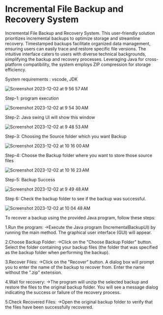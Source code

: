 # Incremental File Backup and Recovery System
Incremental File Backup and Recovery System. This user-friendly solution prioritizes incremental backups to optimize storage and streamline recovery. Timestamped backups facilitate organized data management, ensuring users can easily trace and restore specific file versions. The intuitive interface caters to users with diverse technical backgrounds, simplifying the backup and recovery processes. Leveraging Java for cross-platform compatibility, the system employs ZIP compression for storage efficiency. 

System requirements : vscode, JDK 


![Screenshot 2023-12-02 at 9 56 57 AM](https://github.com/ShivaKoti-VinaY/Incremental-BackupUI/assets/104214901/0ff1f826-7cac-4f61-9ce1-57f48d1b4e6e)

Step-1: program execution


![Screenshot 2023-12-02 at 9 54 30 AM](https://github.com/ShivaKoti-VinaY/Incremental-BackupUI/assets/104214901/4690ac09-7911-415c-b6e9-3ba9bb8f3f48)

Step-2: Java swing UI will show this window


![Screenshot 2023-12-02 at 9 48 53 AM](https://github.com/ShivaKoti-VinaY/Incremental-BackupUI/assets/104214901/3bb24980-b2c1-401b-ac36-5f5b544731e7)

Step-3: Choosing the Source folder which you want Backup


![Screenshot 2023-12-02 at 10 16 00 AM](https://github.com/ShivaKoti-VinaY/Incremental-BackupUI/assets/104214901/d7d3967b-a61f-473e-8256-f69a7aada3f6)

Step-4: Choose the Backup folder where you want to store those source files


![Screenshot 2023-12-02 at 10 16 23 AM](https://github.com/ShivaKoti-VinaY/Incremental-BackupUI/assets/104214901/a9cadd94-bbcf-48df-aed2-fa7473782411)

Step-5: Backup Success


![Screenshot 2023-12-02 at 9 49 48 AM](https://github.com/ShivaKoti-VinaY/Incremental-BackupUI/assets/104214901/56442287-50e6-4e01-98d8-c46e1d7b9df7)


Step 6: Check the backup folder to see if the backup was successful.


![Screenshot 2023-12-02 at 10 04 48 AM](https://github.com/ShivaKoti-VinaY/Incremental-BackupUI/assets/104214901/b1d9cf5f-a841-43b5-9888-3cd28d23cefa)


To recover a backup using the provided Java program, follow these steps:

1.Run the program:
->Execute the Java program (IncrementalBackupUI) by running the main method.
The graphical user interface (GUI) will appear.

2.Choose Backup Folder:
->Click on the "Choose Backup Folder" button.
Select the folder containing your backup files (the folder that was specified as the backup folder when performing the backup).

3.Recover Files:
->Click on the "Recover" button.
A dialog box will prompt you to enter the name of the backup to recover from. Enter the name without the ".zip" extension.

4.Wait for recovery:
->The program will unzip the selected backup and restore the files to the original backup folder.
You will see a message dialog indicating the success or failure of the recovery process.

5.Check Recovered Files:
->Open the original backup folder to verify that the files have been successfully recovered.

